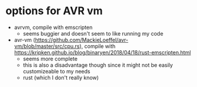 # options for AVR vm

* avrvm, compile with emscripten
   * seems buggier and doesn't seem to like running my code
* avr-vm (https://github.com/MackieLoeffel/avr-vm/blob/master/src/cpu.rs),
  compile with https://kripken.github.io/blog/binaryen/2018/04/18/rust-emscripten.html
   * seems more complete
   * this is also a disadvantage though since it might not be easily
     customizeable to my needs
   * rust (which I don't really know)



